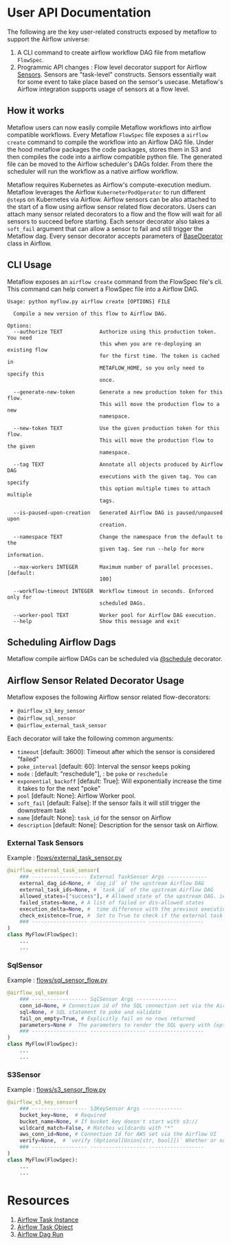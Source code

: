 # User API Documentation

The following are the key user-related constructs exposed by metaflow to support the Airflow universe:

1. A CLI command to create airflow workflow DAG file from metaflow `FlowSpec`. 
2. Programmic API changes : Flow level decorator support for Airflow [Sensors](https://airflow.apache.org/docs/apache-airflow/2.3.0/concepts/sensors.html). Sensors are "task-level" constructs. Sensors essentially wait for some event to take place based on the sensor's usecase. Metaflow's Airflow integration supports usage of sensors at a flow level.

## How it works

Metaflow users can now easily compile Metaflow workflows into airflow compatible workflows. Every Metaflow `FlowSpec` file exposes a `airflow create` command to compile the workflow into an Airflow DAG file. Under the hood metaflow packages the code packages, stores them in S3 and then compiles the code into a airflow compatible python file. The generated file can be moved to the Airflow scheduler's DAGs folder. From there the scheduler will run the workflow as a native airflow workflow. 

Metaflow requires Kubernetes as Airflow's compute-execution medium. Metaflow leverages the Airflow `KuberneterPodOperator` to run different `@step`s on Kubernetes via Airflow. Airflow sensors can be also attached to the start of a flow using airflow sensor related flow decorators. Users can attach many sensor related decorators to a flow and the flow will wait for all sensors to succeed before starting. Each sensor decorator also takes a `soft_fail` argument that can allow a sensor to fail and still trigger the Metaflow dag. Every sensor decorator accepts parameters of [BaseOperator](https://airflow.apache.org/docs/apache-airflow/stable/_api/airflow/sensors/base/index.html#airflow.sensors.base.BaseSensorOperator) class in Airflow.

## CLI Usage
Metaflow exposes an `airflow create` command from the FlowSpec file's cli. This command can help convert a FlowSpec file into a Airflow DAG.  
```
Usage: python myflow.py airflow create [OPTIONS] FILE

  Compile a new version of this flow to Airflow DAG.

Options:
  --authorize TEXT            Authorize using this production token. You need
                              this when you are re-deploying an existing flow
                              for the first time. The token is cached in
                              METAFLOW_HOME, so you only need to specify this
                              once.

  --generate-new-token        Generate a new production token for this flow.
                              This will move the production flow to a new
                              namespace.

  --new-token TEXT            Use the given production token for this flow.
                              This will move the production flow to the given
                              namespace.

  --tag TEXT                  Annotate all objects produced by Airflow DAG
                              executions with the given tag. You can specify
                              this option multiple times to attach multiple
                              tags.

  --is-paused-upon-creation   Generated Airflow DAG is paused/unpaused upon
                              creation.

  --namespace TEXT            Change the namespace from the default to the
                              given tag. See run --help for more information.

  --max-workers INTEGER       Maximum number of parallel processes.  [default:
                              100]

  --workflow-timeout INTEGER  Workflow timeout in seconds. Enforced only for
                              scheduled DAGs.

  --worker-pool TEXT          Worker pool for Airflow DAG execution.
  --help                      Show this message and exit
```

## Scheduling Airflow Dags
Metaflow compile airflow DAGs can be scheduled via [@schedule](http://docs.metaflow.org/going-to-production-with-metaflow/scheduling-metaflow-flows/scheduling-with-argo-workflows#scheduling-a-flow) decorator. 

## Airflow Sensor Related Decorator Usage
Metaflow exposes the following Airflow sensor related flow-decorators: 
- `@airflow_s3_key_sensor`
- `@airflow_sql_sensor`
- `@airflow_external_task_sensor`

Each decorator will take the following common arguments: 
- `timeout` [default: 3600]:  Timeout after which the sensor is considered "failed"
- `poke_interval` [default: 60]:  Interval the sensor keeps poking
- `mode` : [default: "reschedule"], :  be `poke` or `reschedule`
- `exponential_backoff` [default: True]:  Will exponentially increase the time it takes to for the next "poke"
- `pool` [default: None]:  Airflow Worker pool. 
- `soft_fail` [default: False]:  If the sensor fails it will still trigger the downstream task
- `name` [default: None]:  `task_id` for the sensor on Airflow
- `description` [default: None]:  Description for the sensor task on Airflow.

### External Task Sensors

Example : [flows/external_task_sensor.py](./flows/external_task_sensor.py)
```python
@airflow_external_task_sensor(
    ### ------------------ External TaskSensor Args -------------
    external_dag_id=None, # `dag_id` of the upstream Airflow DAG
    external_task_ids=None, # `task_id` of the upstream Airflow DAG
    allowed_states=["success"], # Allowed state of the upstream DAG. ie. Trigger only if dag status is "success" or "failure" or "queued" etc. 
    failed_states=None, # A list of failed or dis-allowed states 
    execution_delta=None, #  time difference with the previous execution to look at, the default is the same logical date as the current task or DAG. Needs to be `datetime.timedelta`
    check_existence=True, #  Set to True to check if the external task exists (when external_task_id is not None) or check if the DAG to wait for exists (when external_task_id is None), and immediately cease waiting if the external task or DAG does not exist (default value: False).
    ### ------------------ ------------------ ------------------
)
class MyFlow(FlowSpec):
    ...
    ...
```

### SqlSensor

Example : [flows/sql_sensor_flow.py](./flows/sql_sensor_flow.py)
```python
@airflow_sql_sensor(
    ### ------------------ SqlSensor Args -------------
    conn_id=None, # Connection id of the SQL connection set via the Airflow UI
    sql=None, # SQL statement to poke and validate
    fail_on_empty=True, # Explicitly fail on no rows returned
    parameters=None #  The parameters to render the SQL query with (optional).
    ### ------------------ ------------------ ------------------
)
class MyFlow(FlowSpec):
    ...
    ...
```

### S3Sensor

Example : [flows/s3_sensor_flow.py](./flows/s3_sensor_flow.py)
```python
@airflow_s3_key_sensor(
    ### ------------------ S3KeySensor Args -------------
    bucket_key=None,  # Required
    bucket_name=None, # If bucket key doesn't start with s3://
    wildcard_match=False, # Matches wildcards with "*"
    aws_conn_id=None, # Connection Id for AWS set via the Airflow UI
    verify=None,  # `verify (Optional[Union[str, bool]])` Whether or not to verify SSL certificates for S3 connection.
    ### ------------------ ------------------ ------------------
)
class MyFlow(FlowSpec):
    ...
    ...
```

# Resources 
1. [Airflow Task Instance](https://airflow.apache.org/docs/apache-airflow/stable/_api/airflow/models/taskinstance/index.html#airflow.models.taskinstance.TaskInstance)
2. [Airflow Task Object](https://airflow.apache.org/docs/apache-airflow/stable/_api/airflow/models/taskmixin/index.html)
3. [Airflow Dag Run](https://airflow.apache.org/docs/apache-airflow/stable/_api/airflow/models/dagrun/index.html#airflow.models.dagrun.DagRun)